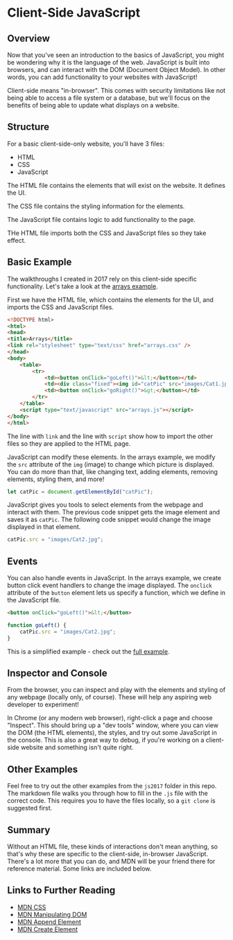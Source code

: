 # Client-Side JavaScript

## Overview

Now that you've seen an introduction to the basics of JavaScript, you might be wondering why it is the language of the web.  JavaScript is built into browsers, and can interact with the DOM (Document Object Model).  In other words, you can add functionality to your websites with JavaScript!

Client-side means "in-browser".  This comes with security limitations like not being able to access a file system or a database, but we'll focus on the benefits of being able to update what displays on a website.

## Structure

For a basic client-side-only website, you'll have 3 files:
 * HTML
 * CSS
 * JavaScript

 The HTML file contains the elements that will exist on the website.  It defines the UI.

 The CSS file contains the styling information for the elements.

 The JavaScript file contains logic to add functionality to the page.

 THe HTML file imports both the CSS and JavaScript files so they take effect.

## Basic Example

The walkthroughs I created in 2017 rely on this client-side specific functionality.  Let's take a look at the [arrays example](../js2017/arrays/arrays.md).

First we have the HTML file, which contains the elements for the UI, and imports the CSS and JavaScript files.

```html
<!DOCTYPE html>
<html>
<head>
<title>Arrays</title>
<link rel="stylesheet" type="text/css" href="arrays.css" />
</head>
<body>
    <table>
        <tr>
            <td><button onClick="goLeft()">&lt;</button></td>
            <td><div class="fixed"><img id="catPic" src="images/Cat1.jpg" /></div></td>
            <td><button onClick="goRight()">&gt;</button></td>
        </tr>
    </table>
    <script type="text/javascript" src="arrays.js"></script>
</body>
</html>
```

The line with `link` and the line with `script` show how to import the other files so they are applied to the HTML page.

JavaScript can modify these elements.  In the arrays example, we modify the `src` attribute of the `img` (image) to change which picture is displayed.  You can do more than that, like changing text, adding elements, removing elements, styling them, and more!

```js
let catPic = document.getElementById("catPic");
```

JavaScript gives you tools to select elements from the webpage and interact with them.  The previous code snippet gets the image element and saves it as `catPic`.  The following code snippet would change the image displayed in that element.

```js
catPic.src = "images/Cat2.jpg";
```

## Events

You can also handle events in JavaScript.  In the arrays example, we create button click event handlers to change the image displayed.  The `onclick` attribute of the `button` element lets us specify a function, which we define in the JavaScript file.

```html
<button onClick="goLeft()">&lt;</button>
```

```js
function goLeft() {
    catPic.src = "images/Cat2.jpg";
}
```

This is a simplified example - check out the [full example](../js2017/arrays/arrays.md).

## Inspector and Console

From the browser, you can inspect and play with the elements and styling of any webpage (locally only, of course).  These will help any aspiring web developer to experiment!

In Chrome (or any modern web browser), right-click a page and choose "Inspect".  This should bring up a "dev tools" window, where you can view the DOM (the HTML elements), the styles, and try out some JavaScript in the console.  This is also a great way to debug, if you're working on a client-side website and something isn't quite right.

## Other Examples

Feel free to try out the other examples from the `js2017` folder in this repo.  The markdown file walks you through how to fill in the `.js` file with the correct code.  This requires you to have the files locally, so a `git clone` is suggested first.

## Summary

Without an HTML file, these kinds of interactions don't mean anything, so that's why these are specific to the client-side, in-browser JavaScript.  There's a lot more that you can do, and MDN will be your friend there for reference material.  Some links are included below.

## Links to Further Reading

* [MDN CSS](https://developer.mozilla.org/en-US/docs/Web/CSS)
* [MDN Manipulating DOM](https://developer.mozilla.org/en-US/docs/Learn/JavaScript/Client-side_web_APIs/Manipulating_documents)
* [MDN Append Element](https://developer.mozilla.org/en-US/docs/Web/API/Element/append)
* [MDN Create Element](https://developer.mozilla.org/en-US/docs/Web/API/Document/createElement)